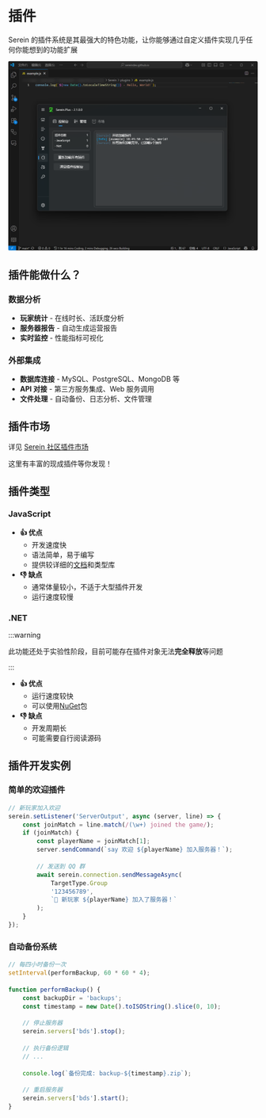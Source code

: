 # 插件

Serein 的插件系统是其最强大的特色功能，让你能够通过自定义插件实现几乎任何你能想到的功能扩展

![插件](./plugins.png)

## 插件能做什么？

### 数据分析

- **玩家统计** - 在线时长、活跃度分析
- **服务器报告** - 自动生成运营报告
- **实时监控** - 性能指标可视化

### 外部集成

- **数据库连接** - MySQL、PostgreSQL、MongoDB 等
- **API 对接** - 第三方服务集成、Web 服务调用
- **文件处理** - 自动备份、日志分析、文件管理

## 插件市场

详见 [Serein 社区插件市场](https://sereincommunity.github.io/plugins)

这里有丰富的现成插件等你发现！

## 插件类型

### JavaScript

- **👍 优点**
  - 开发速度快
  - 语法简单，易于编写
  - 提供较详细的[文档](../development/plugins/js/)和类型库
- **👎 缺点**
  - 通常体量较小，不适于大型插件开发
  - 运行速度较慢

### .NET

:::warning

此功能还处于实验性阶段，目前可能存在插件对象无法**完全释放**等问题

:::

- **👍 优点**
  - 运行速度较快
  - 可以使用[NuGet](https://www.nuget.org/)包
- **👎 缺点**
  - 开发周期长
  - 可能需要自行阅读源码

## 插件开发实例

### 简单的欢迎插件

```javascript title="welcome.js"
// 新玩家加入欢迎
serein.setListener('ServerOutput', async (server, line) => {
    const joinMatch = line.match(/(\w+) joined the game/);
    if (joinMatch) {
        const playerName = joinMatch[1];
        server.sendCommand(`say 欢迎 ${playerName} 加入服务器！`);
        
        // 发送到 QQ 群
        await serein.connection.sendMessageAsync(
            TargetType.Group
            '123456789', 
            `🎉 新玩家 ${playerName} 加入了服务器！`
        );
    }
});
```

### 自动备份系统

```javascript title="auto-backup.js"
// 每四小时备份一次
setInterval(performBackup, 60 * 60 * 4);

function performBackup() {
    const backupDir = 'backups';
    const timestamp = new Date().toISOString().slice(0, 10);
    
    // 停止服务器
    serein.servers['bds'].stop();
    
    // 执行备份逻辑
    // ...
    
    console.log(`备份完成: backup-${timestamp}.zip`);
    
    // 重启服务器
    serein.servers['bds'].start();
}
```
